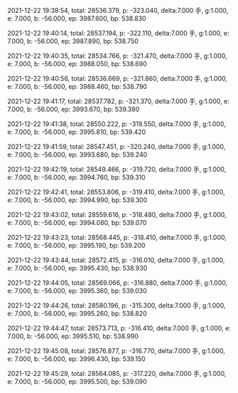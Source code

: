 2021-12-22 19:39:54, total: 28536.379, p: -323.040, delta:7.000 手, g:1.000, e: 7.000, b: -56.000, ep: 3987.600, bp: 538.830

2021-12-22 19:40:14, total: 28537.194, p: -322.110, delta:7.000 手, g:1.000, e: 7.000, b: -56.000, ep: 3987.890, bp: 538.750

2021-12-22 19:40:35, total: 28534.766, p: -321.470, delta:7.000 手, g:1.000, e: 7.000, b: -56.000, ep: 3988.050, bp: 538.690

2021-12-22 19:40:56, total: 28536.669, p: -321.860, delta:7.000 手, g:1.000, e: 7.000, b: -56.000, ep: 3988.460, bp: 538.790

2021-12-22 19:41:17, total: 28537.782, p: -321.370, delta:7.000 手, g:1.000, e: 7.000, b: -56.000, ep: 3993.670, bp: 539.380

2021-12-22 19:41:38, total: 28550.222, p: -319.550, delta:7.000 手, g:1.000, e: 7.000, b: -56.000, ep: 3995.810, bp: 539.420

2021-12-22 19:41:59, total: 28547.451, p: -320.240, delta:7.000 手, g:1.000, e: 7.000, b: -56.000, ep: 3993.680, bp: 539.240

2021-12-22 19:42:19, total: 28549.466, p: -319.720, delta:7.000 手, g:1.000, e: 7.000, b: -56.000, ep: 3994.760, bp: 539.310

2021-12-22 19:42:41, total: 28553.806, p: -319.410, delta:7.000 手, g:1.000, e: 7.000, b: -56.000, ep: 3994.990, bp: 539.300

2021-12-22 19:43:02, total: 28559.616, p: -318.480, delta:7.000 手, g:1.000, e: 7.000, b: -56.000, ep: 3994.080, bp: 539.070

2021-12-22 19:43:23, total: 28568.445, p: -318.410, delta:7.000 手, g:1.000, e: 7.000, b: -56.000, ep: 3995.190, bp: 539.200

2021-12-22 19:43:44, total: 28572.415, p: -316.010, delta:7.000 手, g:1.000, e: 7.000, b: -56.000, ep: 3995.430, bp: 538.930

2021-12-22 19:44:05, total: 28569.066, p: -316.880, delta:7.000 手, g:1.000, e: 7.000, b: -56.000, ep: 3995.360, bp: 539.030

2021-12-22 19:44:26, total: 28580.196, p: -315.300, delta:7.000 手, g:1.000, e: 7.000, b: -56.000, ep: 3995.260, bp: 538.820

2021-12-22 19:44:47, total: 28573.713, p: -316.410, delta:7.000 手, g:1.000, e: 7.000, b: -56.000, ep: 3995.510, bp: 538.990

2021-12-22 19:45:08, total: 28576.877, p: -316.770, delta:7.000 手, g:1.000, e: 7.000, b: -56.000, ep: 3996.430, bp: 539.150

2021-12-22 19:45:29, total: 28564.085, p: -317.220, delta:7.000 手, g:1.000, e: 7.000, b: -56.000, ep: 3995.500, bp: 539.090